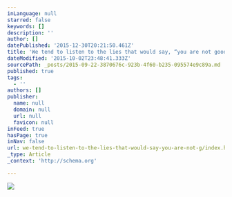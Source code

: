 ```yaml
---
inLanguage: null
starred: false
keywords: []
description: ''
author: []
datePublished: '2015-12-30T20:21:50.461Z'
title: 'We tend to listen to the lies that would say, “you are not good enough.”  What I learn by sitting in that process is that the soul usually knows what to do to heal itself. The challenge is to silence the mind.'
dateModified: '2015-10-02T23:48:41.333Z'
sourcePath: _posts/2015-09-22-3870676c-923b-4f60-b235-095574e9c89a.md
published: true
tags:
  - ''
authors: []
publisher:
  name: null
  domain: null
  url: null
  favicon: null
inFeed: true
hasPage: true
inNav: false
url: we-tend-to-listen-to-the-lies-that-would-say-you-are-not-g/index.html
_type: Article
_context: 'http://schema.org'

---
```

![](https://the-grid-user-content.s3-us-west-2.amazonaws.com/b193e510-a1b0-46f1-bfaa-34b6fdf21dbe.png)